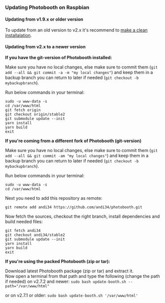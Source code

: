### Updating Photobooth on Raspbian

#### Updating from v1.9.x or older version
To update from an old version to v2.x it's recommend to [make a clean installalation](home#installation).


#### Updating from v2.x to a newer version

**If you have the git-version of Photobooth installed:**

Make sure you have no local changes, else make sure to commit them (`git add --all && git commit -a -m "my local changes"`) and keep them in a backup branch you can return to later if needed (`git checkout -b mybackupbranch`).

Run below commands in your terminal:
```
sudo -u www-data -s
cd /var/www/html
git fetch origin
git checkout origin/stable2
git submodule update --init
yarn install
yarn build
exit
```

**If you're coming from a different fork of Photobooth (git-version)**

Make sure you have no local changes, else make sure to commit them (`git add --all && git commit -am "my local changes"`) and keep them in a backup branch you can return to later if needed (`git checkout -b mybackupbranch`).

Run below commands in your terminal:
```
sudo -u www-data -s
cd /var/www/html
```

Next you need to add this repository as remote:
```
git remote add andi34 https://github.com/andi34/photobooth.git
```

Now fetch the sources, checkout the right branch, install dependencies and build needed files:
```
git fetch andi34
git checkout andi34/stable2
git submodule update --init
yarn install
yarn build
exit
```


**If you're using the packed Photobooth (zip or tar):**

Download latest Photobooth package (zip or tar) and extract it.  
Now open a terminal from that path and type the following (change the path if needed) on v2.7.2 and newer:
`sudo bash update-booth.sh --path="/var/www/html"`

or on v2.7.1 or older:
`sudo bash update-booth.sh '/var/www/html'`
